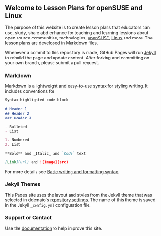 ## Welcome to Lesson Plans for openSUSE and Linux 

The purpose of this website is to create lesson plans that educators can use, study, share abd enhance for teaching and learning lessions about open source communities, technologies, [openSUSE](https://www.opensuse.org/), [Linux](https://en.wikipedia.org/wiki/Linux) and more. The lesson plans are developed in Markdown files.

Whenever a commit to this repository is made, GitHub Pages will run [Jekyll](https://jekyllrb.com/) to rebuild the page and update content. After forking and committing on your own branch, please submit a pull request.

### Markdown

Markdown is a lightweight and easy-to-use syntax for styling writing. It includes conventions for

```markdown
Syntax highlighted code block

# Header 1
## Header 2
### Header 3

- Bulleted
- List

1. Numbered
2. List

**Bold** and _Italic_ and `Code` text

[Link](url) and ![Image](src)
```

For more details see [Basic writing and formatting syntax](https://docs.github.com/en/github/writing-on-github/getting-started-with-writing-and-formatting-on-github/basic-writing-and-formatting-syntax).

### Jekyll Themes

This Pages site uses the layout and styles from the Jekyll theme that was selected in ddemaio's [repository settings](https://github.com/ddemaio/tlp/settings/pages). The name of this theme is saved in the Jekyll `_config.yml` configuration file.

### Support or Contact

Use the [documentation](https://docs.github.com/categories/github-pages-basics/) to help improve this site.
